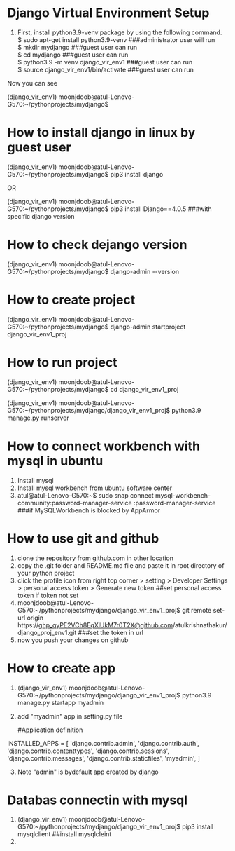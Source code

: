 # Django Virtual Environment Setup
1. First, install python3.9-venv package by using the following command.<br>
$ sudo apt-get install python3.9-venv  ###administrator user will run <br> 
$ mkdir mydjango   ###guest user can run<br>
$ cd mydjango ###guest user can run <br>
$ python3.9 -m venv django_vir_env1 ###guest user can run <br>
$ source django_vir_env1/bin/activate ###guest user can run <br>

<p>Now you can see</p>
(django_vir_env1) moonjdoob@atul-Lenovo-G570:~/pythonprojects/mydjango$ 

# How to install django in linux by guest user
(django_vir_env1) moonjdoob@atul-Lenovo-G570:~/pythonprojects/mydjango$ pip3 install django <br>
<p> OR </p>
(django_vir_env1) moonjdoob@atul-Lenovo-G570:~/pythonprojects/mydjango$ pip3 install Django==4.0.5 ###with specific django version

# How to check dejango version
(django_vir_env1) moonjdoob@atul-Lenovo-G570:~/pythonprojects/mydjango$ django-admin --version

# How to create project
(django_vir_env1) moonjdoob@atul-Lenovo-G570:~/pythonprojects/mydjango$ django-admin startproject django_vir_env1_proj

# How to run project
(django_vir_env1) moonjdoob@atul-Lenovo-G570:~/pythonprojects/mydjango$ cd django_vir_env1_proj <br>

(django_vir_env1) moonjdoob@atul-Lenovo-G570:~/pythonprojects/mydjango/django_vir_env1_proj$ python3.9 manage.py runserver

# How to connect workbench with mysql in ubuntu
1. Install mysql
2. Install mysql workbench from ubuntu software center
3. atul@atul-Lenovo-G570:~$ sudo snap connect mysql-workbench-community:password-manager-service :password-manager-service ###if MySQLWorkbench is blocked by AppArmor

# How to use git and github
1. clone the repository from github.com in other location
2. copy the .git folder and README.md file and paste it in root directory of your python project
3. click the profile icon from right top corner > setting > Developer Settings > personal access token > Generate new token ##set personal access token if token not set
4. moonjdoob@atul-Lenovo-G570:~/pythonprojects/mydjango/django_vir_env1_proj$ git remote set-url origin https://ghp_qyPE2VCh8EqXlUkM7r0T2X@github.com/atulkrishnathakur/django_proj_env1.git ###set the token in url
5. now you push your changes on github

# How to create app 
1. (django_vir_env1) moonjdoob@atul-Lenovo-G570:~/pythonprojects/mydjango/django_vir_env1_proj$ python3.9 manage.py startapp myadmin
2. add "myadmin" app in setting.py file

   #Application definition

INSTALLED_APPS = [
    'django.contrib.admin',
    'django.contrib.auth',
    'django.contrib.contenttypes',
    'django.contrib.sessions',
    'django.contrib.messages',
    'django.contrib.staticfiles',
    'myadmin',
]

3. Note "admin" is bydefault app created by django

# Databas connectin with mysql
1. (django_vir_env1) moonjdoob@atul-Lenovo-G570:~/pythonprojects/mydjango/django_vir_env1_proj$ pip3 install mysqlclient ##install mysqlcleint
2.


